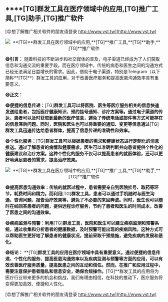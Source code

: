 ## ****[TG]**群发工具在医疗领域中的应用,**[TG]**推广工具,**[TG]**助手,**[TG]**推广软件**

[😍想了解推广相关软件的朋友请登录 http://www.vst.tw](http://www.vst.tw)

 <center><img src="https://vst.tw/MP4/tuiguang/png/8.png" alt="**[TG]**群发工具在医疗领域中的应用,**[TG]**推广工具,**[TG]**助手,**[TG]**推广软件"></center>

**😄引言：**
随着科技的不断进步和社交媒体的普及，电子渠道已经成为了人们获取信息和沟通交流的重要手段。而在医疗领域中，传统的病患和医生之间的沟通方式已经无法满足日益增长的需求。因此，借助于电子渠道，特别是Telegram（以下简称**[TG]**）群发工具的应用，对于改善医疗服务和提高医患沟通效率具有重要意义。

**😄正文：**

**😄便捷的信息传递：**[TG]**群发工具可以将医院、医生等医疗服务相关的信息快速发送给患者，包括医疗健康知识、预约挂号通知、诊疗方案等。通过电子渠道的传达，患者可以及时获取到最新的医疗信息，避免了传统电话或邮件等方式可能存在的信息滞后问题。同时，医院和医生也可以将重要的通知、变更等信息通过**[TG]**群发工具迅速传达给患者群体，提高了信息传递的准确性和效率。**

**😄个性化服务：**[TG]**群发工具可以根据患者的需求和健康状态进行定制化的消息推送。通过了解患者的病情和健康需求，医生可以准确判断并向患者提供个性化的健康建议和治疗方案。这种个性化的服务不仅可以提高患者的就医体验，还可以更好地满足患者的需求，提高治疗效果。**

 <center><img src="https://vst.tw/MP4/tuiguang/png/1.png" alt="**[TG]**群发工具在医疗领域中的应用,**[TG]**推广工具,**[TG]**助手,**[TG]**推广软件"></center>

**😄提高医患沟通效率：传统的就医过程中，患者需要亲自到医院挂号、取药等环节，耗费时间和精力。而利用**[TG]**群发工具，患者可以通过手机随时与医生沟通，咨询问题、报告治疗效果等，避免了不必要的来回奔波。同时，医生也可以随时在线回答患者的问题，提供远程诊疗服务，节约了患者和医生的时间成本，改善了医患之间的沟通效率。**

**😄疾病监测与预警：利用**[TG]**群发工具，医院和医生可以建立疾病监测和预警系统，通过收集和分析患者的健康数据，及时预警可能出现的疾病风险。这种方式可以帮助医生更好地了解患者的健康状况，提前采取干预措施，避免疾病的发展和恶化。**

**😄结论：**
**[TG]**群发工具的应用在医疗领域中具有重要意义。通过便捷的信息传递、个性化的服务、提高医患沟通效率以及疾病监测与预警等方面的应用，可以有效改善医疗服务质量，提高医患之间的互动和信任。然而，在推广和应用过程中，需要注意保护患者隐私和信息安全，确保合规操作。**[TG]**群发工具的应用将为医疗行业带来更多的机会和挑战，我们有理由相信，在科技的推动下，医疗服务将变得更加高效、便捷和人性化。

[😍想了解推广相关软件的朋友请登录 http://www.vst.tw](http://www.vst.tw)



